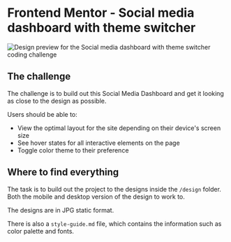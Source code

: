 # Frontend Mentor - Social media dashboard with theme switcher

![Design preview for the Social media dashboard with theme switcher coding challenge](./design/desktop-preview.jpg)

## The challenge

The challenge is to build out this Social Media Dashboard and get it looking as
close to the design as possible.

Users should be able to:

- View the optimal layout for the site depending on their device's screen size
- See hover states for all interactive elements on the page
- Toggle color theme to their preference

## Where to find everything

The task is to build out the project to the designs inside the `/design` folder.
Both the mobile and desktop version of the design to work to.

The designs are in JPG static format.

There is also a `style-guide.md` file, which contains the information such as
color palette and fonts.

